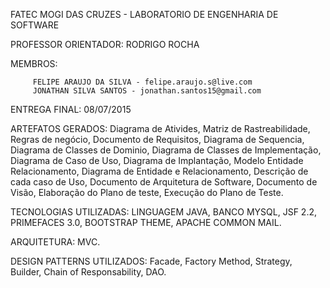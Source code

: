FATEC MOGI DAS CRUZES - LABORATORIO DE ENGENHARIA DE SOFTWARE


PROFESSOR ORIENTADOR: RODRIGO ROCHA


MEMBROS: 

         FELIPE ARAUJO DA SILVA - felipe.araujo.s@live.com  
         JONATHAN SILVA SANTOS - jonathan.santos15@gmail.com  

ENTREGA FINAL: 08/07/2015


ARTEFATOS GERADOS:
                  Diagrama de Ativides, 
                  Matriz de Rastreabilidade, 
                  Regras de negócio, 
                  Documento de Requisitos, 
                  Diagrama de Sequencia, 
                  Diagrama de Classes de Dominio, 
                  Diagrama de Classes de Implementação, 
                  Diagrama de Caso de Uso, 
                  Diagrama de Implantação, 
                  Modelo Entidade Relacionamento, 
                  Diagrama de Entidade e Relacionamento, 
                  Descrição de cada caso de Uso, 
                  Documento de Arquitetura de Software, 
                  Documento de Visão, 
                  Elaboração do Plano de teste, 
                  Execução do Plano de Teste.

TECNOLOGIAS UTILIZADAS:
                       LINGUAGEM JAVA, 
                       BANCO MYSQL, 
                       JSF 2.2, 
                       PRIMEFACES 3.0, 
                       BOOTSTRAP THEME, 
                       APACHE COMMON MAIL.

ARQUITETURA: MVC.


DESIGN PATTERNS UTILIZADOS:
                           Facade, 
                           Factory Method, 
                           Strategy, 
                           Builder, 
                           Chain of Responsability, 
                           DAO.
